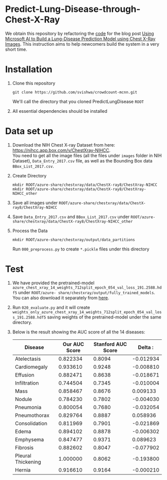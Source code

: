 # Predict-Lung-Disease-through-Chest-X-Ray
We obtain this repository by refactoring the [code](https://github.com/Azure/AzureChestXRay) for the blog post [Using Microsoft AI to Build a Lung-Disease Prediction Model using Chest X-Ray Images](https://blogs.technet.microsoft.com/machinelearning/2018/03/07/using-microsoft-ai-to-build-a-lung-disease-prediction-model-using-chest-x-ray-images/). This instruction aims to help newcomers build the system in a very short time.   
# Installation
1. Clone this repository
   ```Shell
   git clone https://github.com/svishwa/crowdcount-mcnn.git
   ```
   We'll call the directory that you cloned PredictLungDisease `ROOT`  
  
2. All essential dependencies should be installed  
# Data set up
1. Download the NIH Chest X-ray Dataset from here:  
   https://nihcc.app.box.com/v/ChestXray-NIHCC.  
   You need to get all the image files (all the files under `images` folder in NIH Dataset), `Data_Entry_2017.csv` file, as well as the      Bounding Box data `BBox_List_2017.csv`.  

2. Create Directory 
   ```Shell
   mkdir ROOT/azure-share/chestxray/data/ChestX-ray8/ChestXray-NIHCC
   mkdir ROOT/azure-share/chestxray/data/ChestX-ray8/ChestXray-NIHCC_other
   ```  
3. Save all images under `ROOT/azure-share/chestxray/data/ChestX-ray8/ChestXray-NIHCC`  

4. Save `Data_Entry_2017.csv` and `BBox_List_2017.csv` under `ROOT/azure-share/chestxray/data/ChestX-ray8/ChestXray-NIHCC_other`  

5. Process the Data
   ```Shell
   mkdir ROOT/azure-share/chestxray/output/data_partitions
   ```  
   Run `000_preprocess.py` to create `*.pickle` files under this directory 
# Test  
1. We have provided the pretrained-model `azure_chest_xray_14_weights_712split_epoch_054_val_loss_191.2588.hdf5` under `ROOT/azure- share/chestxray/output/fully_trained_models`. You can also download it separately from [here](https://chestxray.blob.core.windows.net/chestxraytutorial/tutorial_xray/chexray_14_weights_712split_epoch_054_val_loss_191.2588.hdf5).  

2. Run `020_evaluate.py` and it will create `weights_only_azure_chest_xray_14_weights_712split_epoch_054_val_loss_191.2588.hdf5` saving weights of the pretrained-model under the same directory.

3. Below is the result showing the AUC score of all the 14 diseases:  

   | Disease            | Our AUC Score    | Stanford AUC Score | Delta     :
   |--------------------|------------------|--------------------|-----------
   | Atelectasis        | 0.822334         | 0.8094             | -0.012934 
   | Cardiomegaly       | 0.933610         | 0.9248             | -0.008810 
   | Effusion           | 0.882471         | 0.8638             | -0.018671 
   | Infiltration       | 0.744504         | 0.7345             | -0.010004 
   | Mass               | 0.858467         | 0.8676             |  0.009133 
   | Nodule             | 0.784230         | 0.7802             | -0.004030 
   | Pneumonia          | 0.800054         | 0.7680             | -0.032054 
   | Pneumothorax       | 0.829764         | 0.8887             |  0.058936 
   | Consolidation      | 0.811969         | 0.7901             | -0.021869 
   | Edema              | 0.894102         | 0.8878             | -0.006302 
   | Emphysema          | 0.847477         | 0.9371             |  0.089623
   | Fibrosis           | 0.882602         | 0.8047             | -0.077902 
   | Pleural Thickening | 1.000000         | 0.8062             | -0.193800 
   | Hernia             | 0.916610         | 0.9164             | -0.000210   
   
   
